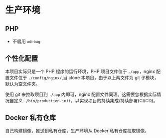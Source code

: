 # 生产环境

## PHP

* 不启用 `xdebug`

## 个性化配置

本项目实际只是一个 PHP 程序的运行环境，PHP 项目文件位于 `./app`，nginx 配置文件位于 `./config/nginx/`,当 clone 本项目，由于以上两文件为 git 子模块，默认为空文件夹。

使用 git 来拉取项目到 `./app` 内即可，nginx 配置文件同理。这需要您根据实际情况自定义 `./bin/production-init`，以实现项目的持续集成/持续部署(CI/CD)。

## Docker 私有仓库

自己构建镜像，推送到私有仓库，生产环境从 Docker 私有仓库拉取镜像。

